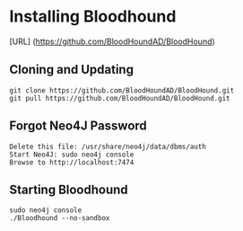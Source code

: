 # Installing Bloodhound
[URL] (https://github.com/BloodHoundAD/BloodHound)

## Cloning and Updating
```
git clone https://github.com/BloodHoundAD/BloodHound.git
git pull https://github.com/BloodHoundAD/BloodHound.git
```

## Forgot Neo4J Password
```
Delete this file: /usr/share/neo4j/data/dbms/auth
Start Neo4J: sudo neo4j console
Browse to http://localhost:7474
```

## Starting Bloodhound
```
sudo neo4j console
./Bloodhound --no-sandbox
```